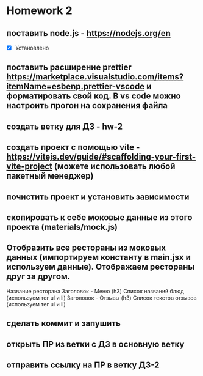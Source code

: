 # Homework 2

## поставить node.js - https://nodejs.org/en

- [x] Установлено

## поставить расширение prettier https://marketplace.visualstudio.com/items?itemName=esbenp.prettier-vscode и форматировать свой код. В vs code можно настроить прогон на сохранения файла

## создать ветку для ДЗ - hw-2

## создать проект с помощью vite - https://vitejs.dev/guide/#scaffolding-your-first-vite-project (можете использовать любой пакетный менеджер)

## почистить проект и установить зависимости

## скопировать к себе моковые данные из этого проекта (materials/mock.js)

## Отобразить все рестораны из моковых данных (импортируем константу в main.jsx и используем данные). Отображаем рестораны друг за другом.

Название ресторана
Заголовок - Меню (h3)
Список названий блюд (используем тег ul и li)
Заголовок - Отзывы (h3)
Список текстов отзывов (используем тег ul и li)

## сделать коммит и запушить

## открыть ПР из ветки с ДЗ в основную ветку

## отправить ссылку на ПР в ветку ДЗ-2
